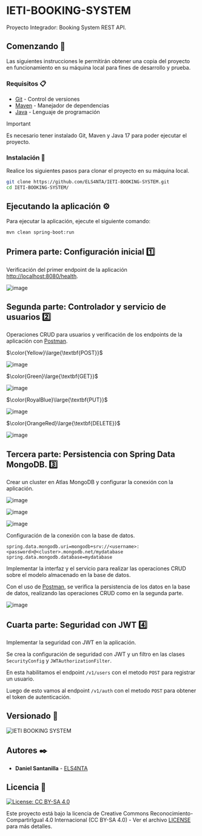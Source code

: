 # IETI-BOOKING-SYSTEM

Proyecto Integrador: Booking System REST API.

## Comenzando 🚀

Las siguientes instrucciones le permitirán obtener una copia del proyecto en funcionamiento en su máquina local para fines de desarrollo y prueba.

### Requisitos 📋

* [Git](https://git-scm.com/) - Control de versiones
* [Maven](https://maven.apache.org/) - Manejador de dependencias
* [Java](https://www.oracle.com/java/technologies/downloads/#java17) - Lenguaje de programación

> [!IMPORTANT]
> Es necesario tener instalado Git, Maven y Java 17 para poder ejecutar el proyecto.

### Instalación 🔧

Realice los siguientes pasos para clonar el proyecto en su máquina local.

```bash
git clone https://github.com/ELS4NTA/IETI-BOOKING-SYSTEM.git
cd IETI-BOOKING-SYSTEM/

```

## Ejecutando la aplicación ⚙️

Para ejecutar la aplicación, ejecute el siguiente comando:

```bash
mvn clean spring-boot:run

```

## Primera parte: Configuración inicial 1️⃣

Verificación del primer endpoint de la aplicación [http://localhost:8080/health](http://localhost:8080/health).

![image](https://github.com/ELS4NTA/IETI-BOOKING-SYSTEM/assets/99996670/6d5c7217-97e3-4bd9-be61-f3724bed42fa)

## Segunda parte: Controlador y servicio de usuarios 2️⃣

Operaciones CRUD para usuarios y verificación de los endpoints de la aplicación con [Postman](https://www.postman.com/).

$\color{Yellow}\large{\textbf{POST}}$

![image](https://github.com/ELS4NTA/IETI-BOOKING-SYSTEM/assets/99996670/f672a5b1-3f12-41da-a94c-9c09771b23bd)

$\color{Green}\large{\textbf{GET}}$

![image](https://github.com/ELS4NTA/IETI-BOOKING-SYSTEM/assets/99996670/27c608ec-70e0-41d2-9799-6f0d565fc0df)

$\color{RoyalBlue}\large{\textbf{PUT}}$

![image](https://github.com/ELS4NTA/IETI-BOOKING-SYSTEM/assets/99996670/6c0e2aad-32c3-402c-84ec-a4123baf322d)

$\color{OrangeRed}\large{\textbf{DELETE}}$

![image](https://github.com/ELS4NTA/IETI-BOOKING-SYSTEM/assets/99996670/454f9dfc-4597-4c16-b872-2ecb3a52a55e)

## Tercera parte: Persistencia con Spring Data MongoDB. 3️⃣

Crear un cluster en Atlas MongoDB y configurar la conexión con la aplicación.

![image](https://github.com/ELS4NTA/IETI-BOOKING-SYSTEM/assets/99996670/dae0e0ec-1aa4-41d5-afd1-b2c91c89f43e)

![image](https://github.com/ELS4NTA/IETI-BOOKING-SYSTEM/assets/99996670/a623ec3b-6d15-46df-95e7-97fb6f2b5739)

![image](https://github.com/ELS4NTA/IETI-BOOKING-SYSTEM/assets/99996670/2f16659a-1e42-4a11-8042-74573e39226e)

Configuración de la conexión con la base de datos.

```properties
spring.data.mongodb.uri=mongodb+srv://<username>:<password>@<cluster>.mongodb.net/mydatabase
spring.data.mongodb.database=mydatabase
```

Implementar la interfaz y el servicio para realizar las operaciones CRUD sobre el modelo almacenado en la base de datos.

Con el uso de [Postman](https://www.postman.com/), se verifica la persistencia de los datos en la base de datos, realizando las operaciones CRUD como en la segunda parte.

![image](https://github.com/ELS4NTA/IETI-BOOKING-SYSTEM/assets/99996670/e7300599-baa8-4baf-827f-10d059c2aa1c)

## Cuarta parte: Seguridad con JWT 4️⃣

Implementar la seguridad con JWT en la aplicación.

Se crea la configuración de seguridad con JWT y un filtro en las clases `SecurityConfig` y `JWTAuthorizationFilter`.

En esta habilitamos el endpoint `/v1/users` con el metodo `POST` para registrar un usuario.

Luego de esto vamos al endpoint `/v1/auth` con el metodo `POST` para obtener el token de autenticación.

## Versionado 📌

  ![IETI BOOKING SYSTEM](https://img.shields.io/badge/IETI_BOOKING_SYSTEM-v1.0.0-blue)

## Autores ✒️

* **Daniel Santanilla** - [ELS4NTA](https://github.com/ELS4NTA)

## Licencia 📄

[![License: CC BY-SA 4.0](https://licensebuttons.net/l/by-sa/4.0/88x31.png)](https://creativecommons.org/licenses/by-sa/4.0/deed.en)

Este proyecto está bajo la licencia de Creative Commons Reconocimiento-CompartirIgual 4.0 Internacional (CC BY-SA 4.0) - Ver el archivo [LICENSE](LICENSE) para más detalles.
